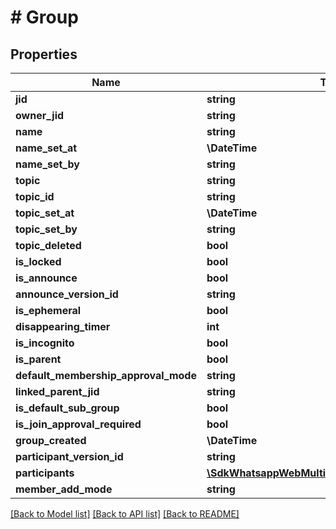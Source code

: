 # # Group

## Properties

Name | Type | Description | Notes
------------ | ------------- | ------------- | -------------
**jid** | **string** |  | [optional]
**owner_jid** | **string** |  | [optional]
**name** | **string** |  | [optional]
**name_set_at** | **\DateTime** |  | [optional]
**name_set_by** | **string** |  | [optional]
**topic** | **string** |  | [optional]
**topic_id** | **string** |  | [optional]
**topic_set_at** | **\DateTime** |  | [optional]
**topic_set_by** | **string** |  | [optional]
**topic_deleted** | **bool** |  | [optional]
**is_locked** | **bool** |  | [optional]
**is_announce** | **bool** |  | [optional]
**announce_version_id** | **string** |  | [optional]
**is_ephemeral** | **bool** |  | [optional]
**disappearing_timer** | **int** |  | [optional]
**is_incognito** | **bool** |  | [optional]
**is_parent** | **bool** |  | [optional]
**default_membership_approval_mode** | **string** |  | [optional]
**linked_parent_jid** | **string** |  | [optional]
**is_default_sub_group** | **bool** |  | [optional]
**is_join_approval_required** | **bool** |  | [optional]
**group_created** | **\DateTime** |  | [optional]
**participant_version_id** | **string** |  | [optional]
**participants** | [**\SdkWhatsappWebMultiDevice\Model\Participant[]**](Participant.md) |  | [optional]
**member_add_mode** | **string** |  | [optional]

[[Back to Model list]](../../README.md#models) [[Back to API list]](../../README.md#endpoints) [[Back to README]](../../README.md)
